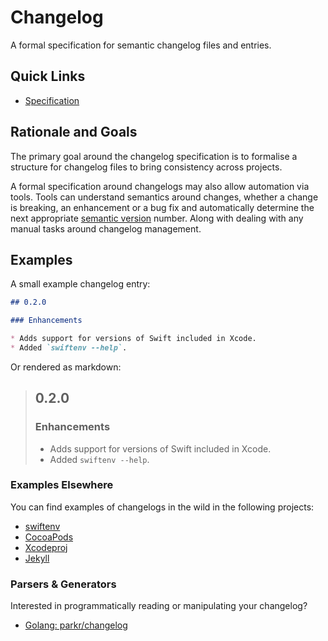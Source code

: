 # Changelog

A formal specification for semantic changelog files and entries.

## Quick Links

- [Specification](Specification.md)

## Rationale and Goals

The primary goal around the changelog specification is to formalise a structure
for changelog files to bring consistency across projects.

A formal specification around changelogs may also allow automation via tools.
Tools can understand semantics around changes, whether a change is breaking, an
enhancement or a bug fix and automatically determine the next appropriate
[semantic version](http://semver.org) number. Along with dealing with any
manual tasks around changelog management.

## Examples

A small example changelog entry:

```markdown
## 0.2.0

### Enhancements

* Adds support for versions of Swift included in Xcode.
* Added `swiftenv --help`.
```

Or rendered as markdown:

> ## 0.2.0
> ### Enhancements
> * Adds support for versions of Swift included in Xcode.
> * Added `swiftenv --help`.

### Examples Elsewhere

You can find examples of changelogs in the wild in the following projects:

- [swiftenv](https://github.com/kylef/swiftenv/blob/master/CHANGELOG.md)
- [CocoaPods](https://github.com/CocoaPods/CocoaPods/blob/master/CHANGELOG.md)
- [Xcodeproj](https://github.com/CocoaPods/Xcodeproj/blob/master/CHANGELOG.md)
- [Jekyll](https://github.com/jekyll/jekyll/blob/master/History.markdown)

### Parsers & Generators

Interested in programmatically reading or manipulating your changelog?

- [Golang: parkr/changelog](https://github.com/parkr/changelog)
